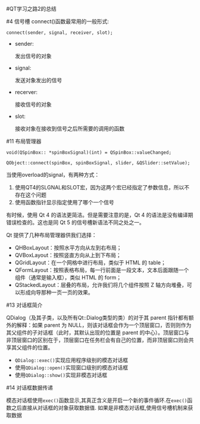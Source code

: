 #QT学习之路2的总结

#4 信号槽
connect()函数最常用的一般形式:

`connect(sender, signal, receiver, slot);`

- sender:

	发出信号的对象

- signal:  

	发送对象发出的信号

- recerver:
 
	接收信号的对象

- slot:

	接收对象在接收到信号之后所需要的调用的函数

#11 布局管理器

`void(QSpinBox:: *spinBoxSignal)(int) = QSpinBox::valueChanged;`

`QObject::connect(spinBox, spinBoxSignal, slider, &QSlider::setValue);`

当使用overload的signal，有两种方式：

1. 使用QT4的SLGNAL和SLOT宏，因为这两个宏已经指定了参数信息，所以不存在这个问题
2. 使用函数指针显示指定使用了哪个一个信号

有时候，使用 Qt 4 的语法更简洁。但是需要注意的是，Qt 4 的语法是没有编译期错误检查的。这也是同 Qt 5 的信号槽新语法不同之处之一。

Qt 提供了几种布局管理器供我们选择： 

- QHBoxLayout：按照水平方向从左到右布局； 
- QVBoxLayout：按照竖直方向从上到下布局； 
- QGridLayout：在一个网格中进行布局，类似于 HTML 的 table；
- QFormLayout：按照表格布局，每一行前面是一段文本，文本后面跟随一个组件（通常是输入框），类似 HTML 的 form；
- QStackedLayout：层叠的布局，允许我们将几个组件按照 Z 轴方向堆叠，可以形成向导那种一页一页的效果。

#13 对话框简介

QDialog（及其子类，以及所有Qt::Dialog类型的类）的对于其 parent 指针都有额外的解释：如果 parent 为 NULL，则该对话框会作为一个顶层窗口，否则则作为其父组件的子对话框（此时，其默认出现的位置是 parent 的中心）。顶层窗口与非顶层窗口的区别在于，顶层窗口在任务栏会有自己的位置，而非顶层窗口则会共享其父组件的位置。

- `QDialog::exec()`实现应用程序级别的模态对话框
- 使用`QDialog::open()`实现窗口级别的模态对话框
- 使用`QDialog::show()`实现非模态对话框

#14 对话框数据传递

模态对话框使用`exec()`函数显示,其真正含义是开启一个新的事件循环.在`exec()`函数之后直接从对话框的对象获取数据值.
如果是非模态对话框,使用信号槽机制来获取数据